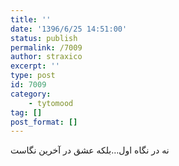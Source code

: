 ```yaml
---
title: ''
date: '1396/6/25 14:51:00'
status: publish
permalink: /7009
author: straxico
excerpt: ''
type: post
id: 7009
category:
    - tytomood
tag: []
post_format: []
---
```

نه در نگاه اول…بلکه عشق در آخرین نگاست